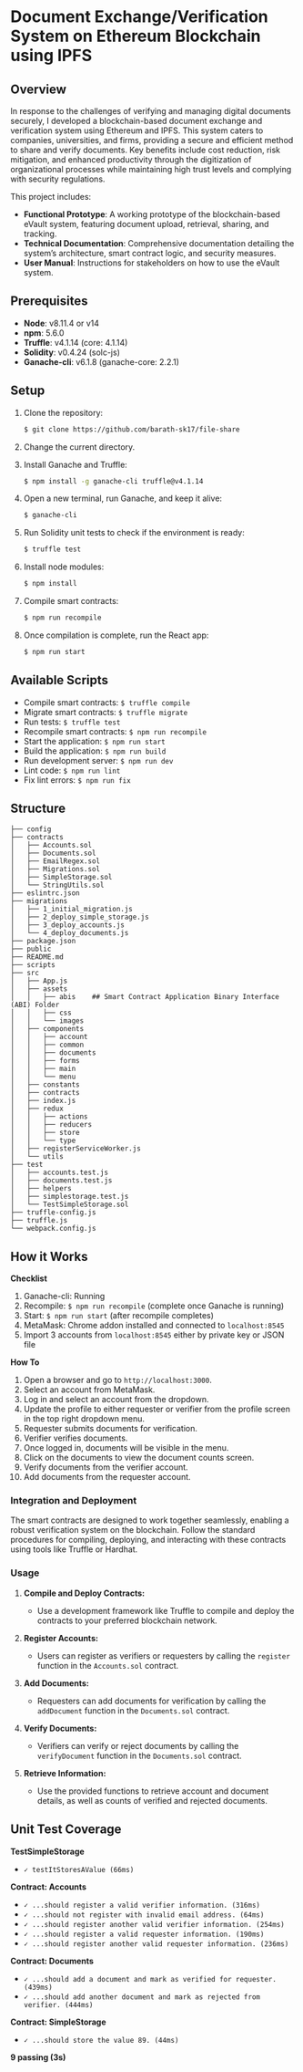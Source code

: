 # Document Exchange/Verification System on Ethereum Blockchain using IPFS

## Overview
In response to the challenges of verifying and managing digital documents securely, I developed a blockchain-based document exchange and verification system using Ethereum and IPFS. This system caters to companies, universities, and firms, providing a secure and efficient method to share and verify documents. Key benefits include cost reduction, risk mitigation, and enhanced productivity through the digitization of organizational processes while maintaining high trust levels and complying with security regulations.

This project includes:

- **Functional Prototype**: A working prototype of the blockchain-based eVault system, featuring document upload, retrieval, sharing, and tracking.
- **Technical Documentation**: Comprehensive documentation detailing the system’s architecture, smart contract logic, and security measures.
- **User Manual**: Instructions for stakeholders on how to use the eVault system.

## Prerequisites
- **Node**: v8.11.4 or v14
- **npm**: 5.6.0
- **Truffle**: v4.1.14 (core: 4.1.14)
- **Solidity**: v0.4.24 (solc-js)
- **Ganache-cli**: v6.1.8 (ganache-core: 2.2.1)

## Setup
1. Clone the repository:
   ```bash
   $ git clone https://github.com/barath-sk17/file-share
   ```
2. Change the current directory.

4. Install Ganache and Truffle:
   ```bash
   $ npm install -g ganache-cli truffle@v4.1.14
   ```
5. Open a new terminal, run Ganache, and keep it alive:
   ```bash
   $ ganache-cli
   ```
6. Run Solidity unit tests to check if the environment is ready:
   ```bash
   $ truffle test
   ```
7. Install node modules:
   ```bash
   $ npm install
   ```
8. Compile smart contracts:
   ```bash
   $ npm run recompile
   ```
9. Once compilation is complete, run the React app:
   ```bash
   $ npm run start
   ```
   
## Available Scripts
- Compile smart contracts: `$ truffle compile`
- Migrate smart contracts: `$ truffle migrate`
- Run tests: `$ truffle test`
- Recompile smart contracts: `$ npm run recompile`
- Start the application: `$ npm run start`
- Build the application: `$ npm run build`
- Run development server: `$ npm run dev`
- Lint code: `$ npm run lint`
- Fix lint errors: `$ npm run fix`

## Structure
```
├── config
├── contracts
│   ├── Accounts.sol
│   ├── Documents.sol
│   ├── EmailRegex.sol
│   ├── Migrations.sol
│   ├── SimpleStorage.sol
│   └── StringUtils.sol
├── eslintrc.json
├── migrations
│   ├── 1_initial_migration.js
│   ├── 2_deploy_simple_storage.js
│   ├── 3_deploy_accounts.js
│   └── 4_deploy_documents.js
├── package.json
├── public
├── README.md
├── scripts
├── src
│   ├── App.js
│   ├── assets
│   │   ├── abis    ## Smart Contract Application Binary Interface (ABI) Folder
│   │   ├── css
│   │   └── images
│   ├── components
│   │   ├── account
│   │   ├── common
│   │   ├── documents
│   │   ├── forms
│   │   ├── main
│   │   └── menu
│   ├── constants
│   ├── contracts
│   ├── index.js
│   ├── redux
│   │   ├── actions
│   │   ├── reducers
│   │   ├── store
│   │   └── type
│   ├── registerServiceWorker.js
│   └── utils
├── test
│   ├── accounts.test.js
│   ├── documents.test.js
│   ├── helpers
│   ├── simplestorage.test.js
│   └── TestSimpleStorage.sol
├── truffle-config.js
├── truffle.js
└── webpack.config.js
```

## How it Works
**Checklist**
1. Ganache-cli: Running
2. Recompile: `$ npm run recompile` (complete once Ganache is running)
3. Start: `$ npm run start` (after recompile completes)
4. MetaMask: Chrome addon installed and connected to `localhost:8545`
5. Import 3 accounts from `localhost:8545` either by private key or JSON file

**How To**
1. Open a browser and go to `http://localhost:3000`.
2. Select an account from MetaMask.
3. Log in and select an account from the dropdown.
4. Update the profile to either requester or verifier from the profile screen in the top right dropdown menu.
5. Requester submits documents for verification.
6. Verifier verifies documents.
7. Once logged in, documents will be visible in the menu.
8. Click on the documents to view the document counts screen.
9. Verify documents from the verifier account.
10. Add documents from the requester account.

### Integration and Deployment

The smart contracts are designed to work together seamlessly, enabling a robust verification system on the blockchain. Follow the standard procedures for compiling, deploying, and interacting with these contracts using tools like Truffle or Hardhat.

### Usage

1. **Compile and Deploy Contracts:**
   - Use a development framework like Truffle to compile and deploy the contracts to your preferred blockchain network.

2. **Register Accounts:**
   - Users can register as verifiers or requesters by calling the `register` function in the `Accounts.sol` contract.

3. **Add Documents:**
   - Requesters can add documents for verification by calling the `addDocument` function in the `Documents.sol` contract.

4. **Verify Documents:**
   - Verifiers can verify or reject documents by calling the `verifyDocument` function in the `Documents.sol` contract.

5. **Retrieve Information:**
   - Use the provided functions to retrieve account and document details, as well as counts of verified and rejected documents.

## Unit Test Coverage
**TestSimpleStorage**
- `✓ testItStoresAValue (66ms)`

**Contract: Accounts**
- `✓ ...should register a valid verifier information. (316ms)`
- `✓ ...should not register with invalid email address. (64ms)`
- `✓ ...should register another valid verifier information. (254ms)`
- `✓ ...should register a valid requester information. (190ms)`
- `✓ ...should register another valid requester information. (236ms)`

**Contract: Documents**
- `✓ ...should add a document and mark as verified for requester. (439ms)`
- `✓ ...should add another document and mark as rejected from verifier. (444ms)`

**Contract: SimpleStorage**
- `✓ ...should store the value 89. (44ms)`

**9 passing (3s)**

